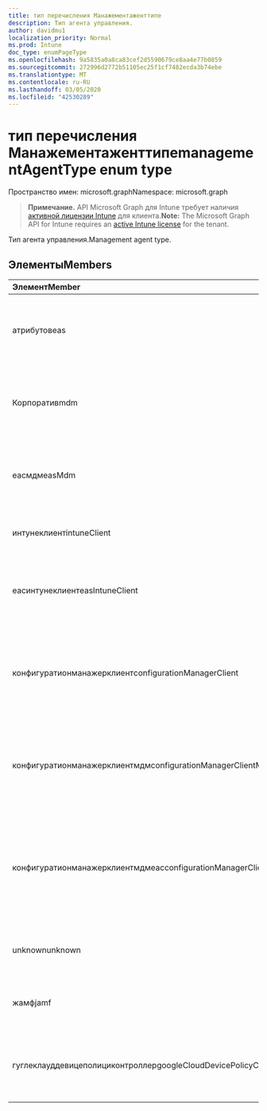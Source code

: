```yaml
---
title: тип перечисления Манажементаженттипе
description: Тип агента управления.
author: davidmu1
localization_priority: Normal
ms.prod: Intune
doc_type: enumPageType
ms.openlocfilehash: 9a5835a0a8ca83cef2d5590679ce8aa4e77b0859
ms.sourcegitcommit: 272996d2772b51105ec25f1cf7482ecda3b74ebe
ms.translationtype: MT
ms.contentlocale: ru-RU
ms.lasthandoff: 03/05/2020
ms.locfileid: "42530289"
---
```

# <a name="managementagenttype-enum-type"></a><span data-ttu-id="b47ce-103">тип перечисления Манажементаженттипе</span><span class="sxs-lookup"><span data-stu-id="b47ce-103">managementAgentType enum type</span></span>

<span data-ttu-id="b47ce-104">Пространство имен: microsoft.graph</span><span class="sxs-lookup"><span data-stu-id="b47ce-104">Namespace: microsoft.graph</span></span>

> <span data-ttu-id="b47ce-105">**Примечание.** API Microsoft Graph для Intune требует наличия [активной лицензии Intune](https://go.microsoft.com/fwlink/?linkid=839381) для клиента.</span><span class="sxs-lookup"><span data-stu-id="b47ce-105">**Note:** The Microsoft Graph API for Intune requires an [active Intune license](https://go.microsoft.com/fwlink/?linkid=839381) for the tenant.</span></span>

<span data-ttu-id="b47ce-106">Тип агента управления.</span><span class="sxs-lookup"><span data-stu-id="b47ce-106">Management agent type.</span></span>

## <a name="members"></a><span data-ttu-id="b47ce-107">Элементы</span><span class="sxs-lookup"><span data-stu-id="b47ce-107">Members</span></span>
|<span data-ttu-id="b47ce-108">Элемент</span><span class="sxs-lookup"><span data-stu-id="b47ce-108">Member</span></span>|<span data-ttu-id="b47ce-109">Значение</span><span class="sxs-lookup"><span data-stu-id="b47ce-109">Value</span></span>|<span data-ttu-id="b47ce-110">Описание</span><span class="sxs-lookup"><span data-stu-id="b47ce-110">Description</span></span>|
|:---|:---|:---|
|<span data-ttu-id="b47ce-111">атрибутов</span><span class="sxs-lookup"><span data-stu-id="b47ce-111">eas</span></span>|<span data-ttu-id="b47ce-112">1 </span><span class="sxs-lookup"><span data-stu-id="b47ce-112">1</span></span>|<span data-ttu-id="b47ce-113">Управление устройством осуществляется с помощью Exchange Server.</span><span class="sxs-lookup"><span data-stu-id="b47ce-113">The device is managed by Exchange server.</span></span>|
|<span data-ttu-id="b47ce-114">Корпоратив</span><span class="sxs-lookup"><span data-stu-id="b47ce-114">mdm</span></span>|<span data-ttu-id="b47ce-115">2 </span><span class="sxs-lookup"><span data-stu-id="b47ce-115">2</span></span>|<span data-ttu-id="b47ce-116">Управление устройством осуществляется с помощью Intune MDM.</span><span class="sxs-lookup"><span data-stu-id="b47ce-116">The device is managed by Intune MDM.</span></span>|
|<span data-ttu-id="b47ce-117">еасмдм</span><span class="sxs-lookup"><span data-stu-id="b47ce-117">easMdm</span></span>|<span data-ttu-id="b47ce-118">3 </span><span class="sxs-lookup"><span data-stu-id="b47ce-118">3</span></span>|<span data-ttu-id="b47ce-119">Устройство управляется как в Exchange Server, так и в Intune MDM.</span><span class="sxs-lookup"><span data-stu-id="b47ce-119">The device is managed by both Exchange server and Intune MDM.</span></span>|
|<span data-ttu-id="b47ce-120">интунеклиент</span><span class="sxs-lookup"><span data-stu-id="b47ce-120">intuneClient</span></span>|<span data-ttu-id="b47ce-121">4 </span><span class="sxs-lookup"><span data-stu-id="b47ce-121">4</span></span>|<span data-ttu-id="b47ce-122">Управление клиентом Intune.</span><span class="sxs-lookup"><span data-stu-id="b47ce-122">Intune client managed.</span></span>|
|<span data-ttu-id="b47ce-123">еасинтунеклиент</span><span class="sxs-lookup"><span data-stu-id="b47ce-123">easIntuneClient</span></span>|<span data-ttu-id="b47ce-124">5 </span><span class="sxs-lookup"><span data-stu-id="b47ce-124">5</span></span>|<span data-ttu-id="b47ce-125">Устройство — это EAS и двойное управление клиентом Intune.</span><span class="sxs-lookup"><span data-stu-id="b47ce-125">The device is EAS and Intune client dual managed.</span></span>|
|<span data-ttu-id="b47ce-126">конфигуратионманажерклиент</span><span class="sxs-lookup"><span data-stu-id="b47ce-126">configurationManagerClient</span></span>|<span data-ttu-id="b47ce-127">8 </span><span class="sxs-lookup"><span data-stu-id="b47ce-127">8</span></span>|<span data-ttu-id="b47ce-128">Управление устройством осуществляется с помощью Configuration Manager.</span><span class="sxs-lookup"><span data-stu-id="b47ce-128">The device is managed by Configuration Manager.</span></span>|
|<span data-ttu-id="b47ce-129">конфигуратионманажерклиентмдм</span><span class="sxs-lookup"><span data-stu-id="b47ce-129">configurationManagerClientMdm</span></span>|<span data-ttu-id="b47ce-130">10 </span><span class="sxs-lookup"><span data-stu-id="b47ce-130">10</span></span>|<span data-ttu-id="b47ce-131">Управление устройством осуществляется с помощью Configuration Manager и MDM.</span><span class="sxs-lookup"><span data-stu-id="b47ce-131">The device is managed by Configuration Manager and MDM.</span></span>|
|<span data-ttu-id="b47ce-132">конфигуратионманажерклиентмдмеас</span><span class="sxs-lookup"><span data-stu-id="b47ce-132">configurationManagerClientMdmEas</span></span>|<span data-ttu-id="b47ce-133">-11:00</span><span class="sxs-lookup"><span data-stu-id="b47ce-133">11</span></span>|<span data-ttu-id="b47ce-134">Управление устройством осуществляется с помощью Configuration Manager, MDM и EAS.</span><span class="sxs-lookup"><span data-stu-id="b47ce-134">The device is managed by Configuration Manager, MDM and Eas.</span></span>|
|<span data-ttu-id="b47ce-135">unknown</span><span class="sxs-lookup"><span data-stu-id="b47ce-135">unknown</span></span>|<span data-ttu-id="b47ce-136">16 </span><span class="sxs-lookup"><span data-stu-id="b47ce-136">16</span></span>|<span data-ttu-id="b47ce-137">Неизвестный тип агента управления.</span><span class="sxs-lookup"><span data-stu-id="b47ce-137">Unknown management agent type.</span></span>|
|<span data-ttu-id="b47ce-138">жамф</span><span class="sxs-lookup"><span data-stu-id="b47ce-138">jamf</span></span>|<span data-ttu-id="b47ce-139">32</span><span class="sxs-lookup"><span data-stu-id="b47ce-139">32</span></span>|<span data-ttu-id="b47ce-140">Атрибуты устройства извлекаются из Жамф.</span><span class="sxs-lookup"><span data-stu-id="b47ce-140">The device attributes are fetched from Jamf.</span></span>|
|<span data-ttu-id="b47ce-141">гуглеклауддевицеполициконтроллер</span><span class="sxs-lookup"><span data-stu-id="b47ce-141">googleCloudDevicePolicyController</span></span>|<span data-ttu-id="b47ce-142">64</span><span class="sxs-lookup"><span data-stu-id="b47ce-142">64</span></span>|<span data-ttu-id="b47ce-143">Управление устройством осуществляется с помощью Клауддпк Google.</span><span class="sxs-lookup"><span data-stu-id="b47ce-143">The device is managed by Google's CloudDPC.</span></span>|




